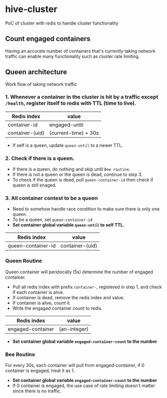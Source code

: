 # hive-cluster
PoC of cluster with redis to handle cluster functionality

## Count engaged containers

Having an accurate number of containers that's currently taking network traffic can enable many functionality such as cluster rate limiting.

## Queen architecture

Work flow of taking network traffic

### 1. Whenever a container in the cluster is hit by a traffic except `/health`, register itself to redis with TTL (time to live).

| Redis index     | value                |
| --------------- | -------------        |
| container-id    | engaged-until        |
| container-(uid) | (current-time) + 30s |

- If self is a queen, update `queen-until` to a newer TTL.

### 2. Check if there is a queen.

- If there is a queen, do nothing and skip until `Bee routine`.
- If there is not a queen or the queen is dead, continue to step 3.
- To check if the queen is dead, pull `queen-container-id` then check if queen is still enaged.

### 3. All container contest to be a queen

- Need to somehow handle race condition to make sure there is only one queen.
- To be a queen, set `queen-container-id`
- **Set container global variable `queen-until` to self TTL.**

| Redis index        | value           |
| ------------------ | --------------- |
| queen-container-id | container-(uid) |

### Queen Routine
Queen container will peridocally (5s) determine the number of engaged container.

- Pull all redis index with prefix `container-`, registered in step 1, and check if each container is alive.
- If container is dead, remove the redis index and value.
- If container is alive, count it.
- Write the engaged container count to redis.

| Redis index       | value        |
| ----------------- | ------------ |
| engaged-container | (an-integer) |

- **Set container global variable `engaged-container-count` to the number**

### Bee Routine
For every 30s, each container will pull from engaged-container, if 0 container is engaged, treat it as 1.

- **Set container global variable `engaged-container-count` to the number**
- If 0 container is engaged, the use case of rate limiting doesn't matter since there is no traffic.